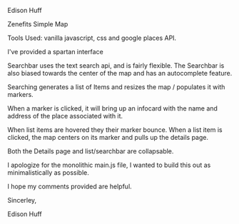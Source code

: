Edison Huff

Zenefits Simple Map

Tools Used: vanilla javascript, css and google places API.

I've provided a spartan interface

Searchbar uses the text search api, and is fairly flexible.
The Searchbar is also biased towards the center of the map and has an autocomplete feature.

Searching generates a list of Items and resizes the map / populates it with markers.

When a marker is clicked, it will bring up an infocard with the name and address of the place associated with it.

When list items are hovered they their marker bounce.
When a list item is clicked, the map centers on its marker and pulls up the details page.

Both the Details page and list/searchbar are collapsable.

I apologize for the monolithic main.js file, I wanted to build this out as minimalistically as possible.

I hope my comments provided are helpful.

Sincerley,

Edison Huff
